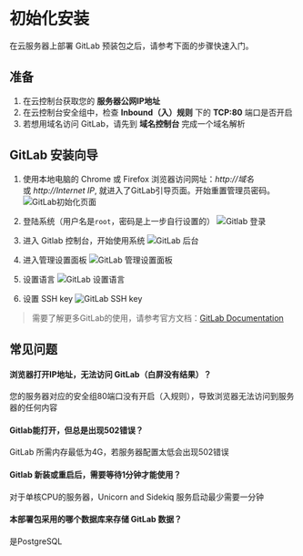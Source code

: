# 初始化安装

在云服务器上部署 GitLab 预装包之后，请参考下面的步骤快速入门。

## 准备

1. 在云控制台获取您的 **服务器公网IP地址** 
2. 在云控制台安全组中，检查 **Inbound（入）规则** 下的 **TCP:80** 端口是否开启
3. 若想用域名访问 GitLab，请先到 **域名控制台** 完成一个域名解析

## GitLab 安装向导

1. 使用本地电脑的 Chrome 或 Firefox 浏览器访问网址：*http://域名* 或 *http://Internet IP*, 就进入了GitLab引导页面。开始重置管理员密码。
   ![GitLab初始化页面](http://libs.websoft9.com/Websoft9/DocsPicture/zh/gitlab/gitlab-createpw-websoft9.png)

2. 登陆系统（用户名是`root`，密码是上一步自行设置的） 
   ![Gitlab 登录](http://libs.websoft9.com/Websoft9/DocsPicture/zh/gitlab/gitlab-login-websoft9.png)

3. 进入 Gitlab 控制台，开始使用系统 
   ![GitLab 后台](http://libs.websoft9.com/Websoft9/DocsPicture/zh/gitlab/gitlab-backend-websoft9.png)

4. 进入管理设置面板
   ![GitLab 管理设置面板](http://libs.websoft9.com/Websoft9/DocsPicture/en/gitlab/gitlab-adminpanel-websoft9.png)

5. 设置语言
   ![GitLab 设置语言](http://libs.websoft9.com/Websoft9/DocsPicture/en/gitlab/gitlab-setlanguage-websoft9.png)

5. 设置 SSH key
   ![GitLab SSH key](http://libs.websoft9.com/Websoft9/DocsPicture/en/gitlab/gitlab-sshkey-websoft9.png)

> 需要了解更多GitLab的使用，请参考官方文档：[GitLab Documentation](https://docs.gitlab.com/omnibus/README.html)

## 常见问题

#### 浏览器打开IP地址，无法访问 GitLab（白屏没有结果）？

您的服务器对应的安全组80端口没有开启（入规则），导致浏览器无法访问到服务器的任何内容

#### Gitlab能打开，但总是出现502错误？

GitLab 所需内存最低为4G，若服务器配置太低会出现502错误

#### Gitlab 新装或重启后，需要等待1分钟才能使用？

对于单核CPU的服务器，Unicorn and Sidekiq 服务启动最少需要一分钟

#### 本部署包采用的哪个数据库来存储 GitLab 数据？

是PostgreSQL